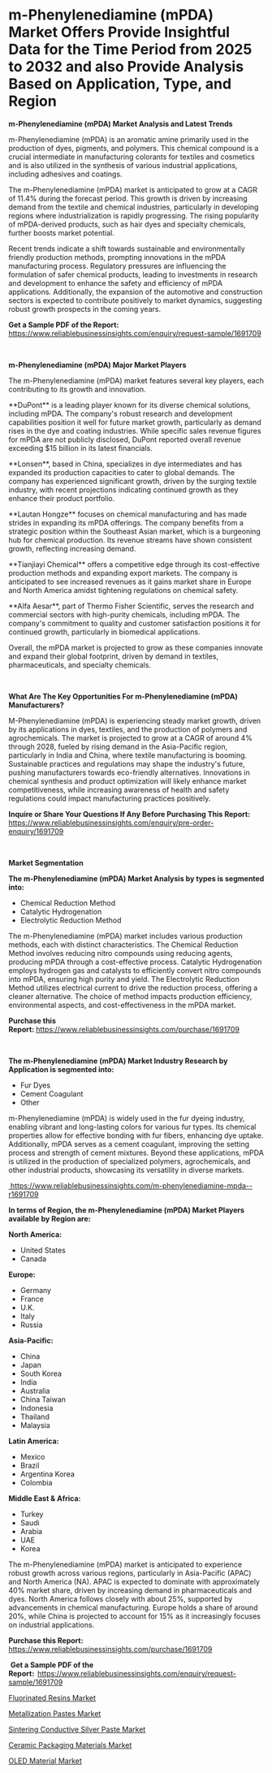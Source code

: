 <p><h1>m-Phenylenediamine (mPDA) Market Offers Provide Insightful Data for the Time Period from 2025 to 2032 and also Provide Analysis Based on Application, Type, and Region</h1></p><p><strong>m-Phenylenediamine (mPDA) Market Analysis and Latest Trends</strong></p>
<p><p>m-Phenylenediamine (mPDA) is an aromatic amine primarily used in the production of dyes, pigments, and polymers. This chemical compound is a crucial intermediate in manufacturing colorants for textiles and cosmetics and is also utilized in the synthesis of various industrial applications, including adhesives and coatings.</p><p>The m-Phenylenediamine (mPDA) market is anticipated to grow at a CAGR of 11.4% during the forecast period. This growth is driven by increasing demand from the textile and chemical industries, particularly in developing regions where industrialization is rapidly progressing. The rising popularity of mPDA-derived products, such as hair dyes and specialty chemicals, further boosts market potential.</p><p>Recent trends indicate a shift towards sustainable and environmentally friendly production methods, prompting innovations in the mPDA manufacturing process. Regulatory pressures are influencing the formulation of safer chemical products, leading to investments in research and development to enhance the safety and efficiency of mPDA applications. Additionally, the expansion of the automotive and construction sectors is expected to contribute positively to market dynamics, suggesting robust growth prospects in the coming years.</p></p>
<p><strong>Get a Sample PDF of the Report:&nbsp;</strong> <a href="https://www.reliablebusinessinsights.com/enquiry/request-sample/1691709?utm_campaign=97&utm_medium=2&utm_source=Github&utm_content=ia&utm_term=27032025&utm_id=m-phenylenediamine-mpda">https://www.reliablebusinessinsights.com/enquiry/request-sample/1691709</a></p>
<p>&nbsp;</p>
<p><strong>m-Phenylenediamine (mPDA) Major Market Players</strong></p>
<p><p>The m-Phenylenediamine (mPDA) market features several key players, each contributing to its growth and innovation. </p><p>**DuPont** is a leading player known for its diverse chemical solutions, including mPDA. The company's robust research and development capabilities position it well for future market growth, particularly as demand rises in the dye and coating industries. While specific sales revenue figures for mPDA are not publicly disclosed, DuPont reported overall revenue exceeding $15 billion in its latest financials.</p><p>**Lonsen**, based in China, specializes in dye intermediates and has expanded its production capacities to cater to global demands. The company has experienced significant growth, driven by the surging textile industry, with recent projections indicating continued growth as they enhance their product portfolio.</p><p>**Lautan Hongze** focuses on chemical manufacturing and has made strides in expanding its mPDA offerings. The company benefits from a strategic position within the Southeast Asian market, which is a burgeoning hub for chemical production. Its revenue streams have shown consistent growth, reflecting increasing demand.</p><p>**Tianjiayi Chemical** offers a competitive edge through its cost-effective production methods and expanding export markets. The company is anticipated to see increased revenues as it gains market share in Europe and North America amidst tightening regulations on chemical safety.</p><p>**Alfa Aesar**, part of Thermo Fisher Scientific, serves the research and commercial sectors with high-purity chemicals, including mPDA. The company's commitment to quality and customer satisfaction positions it for continued growth, particularly in biomedical applications. </p><p>Overall, the mPDA market is projected to grow as these companies innovate and expand their global footprint, driven by demand in textiles, pharmaceuticals, and specialty chemicals.</p></p>
<p>&nbsp;</p>
<p><strong>What Are The Key Opportunities For m-Phenylenediamine (mPDA) Manufacturers?</strong></p>
<p><p>M-Phenylenediamine (mPDA) is experiencing steady market growth, driven by its applications in dyes, textiles, and the production of polymers and agrochemicals. The market is projected to grow at a CAGR of around 4% through 2028, fueled by rising demand in the Asia-Pacific region, particularly in India and China, where textile manufacturing is booming. Sustainable practices and regulations may shape the industry's future, pushing manufacturers towards eco-friendly alternatives. Innovations in chemical synthesis and product optimization will likely enhance market competitiveness, while increasing awareness of health and safety regulations could impact manufacturing practices positively.</p></p>
<p><strong>Inquire or Share Your Questions If Any Before Purchasing This Report:</strong> <a href="https://www.reliablebusinessinsights.com/enquiry/pre-order-enquiry/1691709?utm_campaign=97&utm_medium=2&utm_source=Github&utm_content=ia&utm_term=27032025&utm_id=m-phenylenediamine-mpda">https://www.reliablebusinessinsights.com/enquiry/pre-order-enquiry/1691709</a></p>
<p>&nbsp;</p>
<p><strong>Market Segmentation</strong></p>
<p><strong>The m-Phenylenediamine (mPDA) Market Analysis by types is segmented into:</strong></p>
<p><ul><li>Chemical Reduction Method</li><li>Catalytic Hydrogenation</li><li>Electrolytic Reduction Method</li></ul></p>
<p><p>The m-Phenylenediamine (mPDA) market includes various production methods, each with distinct characteristics. The Chemical Reduction Method involves reducing nitro compounds using reducing agents, producing mPDA through a cost-effective process. Catalytic Hydrogenation employs hydrogen gas and catalysts to efficiently convert nitro compounds into mPDA, ensuring high purity and yield. The Electrolytic Reduction Method utilizes electrical current to drive the reduction process, offering a cleaner alternative. The choice of method impacts production efficiency, environmental aspects, and cost-effectiveness in the mPDA market.</p></p>
<p><strong>Purchase this Report:&nbsp;</strong><a href="https://www.reliablebusinessinsights.com/purchase/1691709?utm_campaign=97&utm_medium=2&utm_source=Github&utm_content=ia&utm_term=27032025&utm_id=m-phenylenediamine-mpda">https://www.reliablebusinessinsights.com/purchase/1691709</a></p>
<p>&nbsp;</p>
<p><strong>The m-Phenylenediamine (mPDA) Market Industry Research by Application is segmented into:</strong></p>
<p><ul><li>Fur Dyes</li><li>Cement Coagulant</li><li>Other</li></ul></p>
<p><p>m-Phenylenediamine (mPDA) is widely used in the fur dyeing industry, enabling vibrant and long-lasting colors for various fur types. Its chemical properties allow for effective bonding with fur fibers, enhancing dye uptake. Additionally, mPDA serves as a cement coagulant, improving the setting process and strength of cement mixtures. Beyond these applications, mPDA is utilized in the production of specialized polymers, agrochemicals, and other industrial products, showcasing its versatility in diverse markets.</p></p>
<p><a href="https://www.reliablebusinessinsights.com/m-phenylenediamine-mpda--r1691709?utm_campaign=97&utm_medium=2&utm_source=Github&utm_content=ia&utm_term=27032025&utm_id=m-phenylenediamine-mpda">&nbsp;https://www.reliablebusinessinsights.com/m-phenylenediamine-mpda--r1691709</a></p>
<p><strong>In terms of Region, the m-Phenylenediamine (mPDA) Market Players available by Region are:</strong></p>
<p>
    <p> <strong> North America: </strong>
        <ul>
            <li>United States</li>
            <li>Canada</li>
        </ul>
        </p> 
    <p> <strong> Europe: </strong>
        <ul>
            <li>Germany</li>
            <li>France</li>
            <li>U.K.</li>
            <li>Italy</li>
            <li>Russia</li>
        </ul>
        </p> 
    <p> <strong> Asia-Pacific: </strong>
        <ul>
            <li>China</li>
            <li>Japan</li>
            <li>South Korea</li>
            <li>India</li>
            <li>Australia</li>
            <li>China Taiwan</li>
            <li>Indonesia</li>
            <li>Thailand</li>
            <li>Malaysia</li>
        </ul>
        </p> 
    <p> <strong> Latin America: </strong>
        <ul>
            <li>Mexico</li>
            <li>Brazil</li>
            <li>Argentina Korea</li>
            <li>Colombia</li>
        </ul>
        </p> 
    <p> <strong> Middle East & Africa: </strong>
        <ul>
            <li>Turkey</li>
            <li>Saudi</li>
            <li>Arabia</li>
            <li>UAE</li>
            <li>Korea</li>
        </ul>
    </p>
    </p>
<p><p>The m-Phenylenediamine (mPDA) market is anticipated to experience robust growth across various regions, particularly in Asia-Pacific (APAC) and North America (NA). APAC is expected to dominate with approximately 40% market share, driven by increasing demand in pharmaceuticals and dyes. North America follows closely with about 25%, supported by advancements in chemical manufacturing. Europe holds a share of around 20%, while China is projected to account for 15% as it increasingly focuses on industrial applications.</p></p>
<p><strong>Purchase this Report: </strong><a href="https://www.reliablebusinessinsights.com/purchase/1691709?utm_campaign=97&utm_medium=2&utm_source=Github&utm_content=ia&utm_term=27032025&utm_id=m-phenylenediamine-mpda">https://www.reliablebusinessinsights.com/purchase/1691709</a></p>
<p>&nbsp;<strong>Get a Sample PDF of the Report:&nbsp;&nbsp;</strong><a href="https://www.reliablebusinessinsights.com/enquiry/request-sample/1691709?utm_campaign=97&utm_medium=2&utm_source=Github&utm_content=ia&utm_term=27032025&utm_id=m-phenylenediamine-mpda">https://www.reliablebusinessinsights.com/enquiry/request-sample/1691709</a></p>
<p><strong></strong></p>
<p><p><a href="https://github.com/widlerumland/Market-Research-Report-List-1/blob/main/fluorinated-resins-market.md?utm_campaign=97&utm_medium=2&utm_source=Github&utm_content=ia&utm_term=27032025&utm_id=m-phenylenediamine-mpda">Fluorinated Resins Market</a></p><p><a href="https://github.com/akitamegge65/Market-Research-Report-List-1/blob/main/metallization-pastes-market.md?utm_campaign=97&utm_medium=2&utm_source=Github&utm_content=ia&utm_term=27032025&utm_id=m-phenylenediamine-mpda">Metallization Pastes Market</a></p><p><a href="https://github.com/gummaarmel83/Market-Research-Report-List-1/blob/main/sintering-conductive-silver-paste-market.md?utm_campaign=97&utm_medium=2&utm_source=Github&utm_content=ia&utm_term=27032025&utm_id=m-phenylenediamine-mpda">Sintering Conductive Silver Paste Market</a></p><p><a href="https://github.com/gauldvikerm6/Market-Research-Report-List-1/blob/main/ceramic-packaging-materials-market.md?utm_campaign=97&utm_medium=2&utm_source=Github&utm_content=ia&utm_term=27032025&utm_id=m-phenylenediamine-mpda">Ceramic Packaging Materials Market</a></p><p><a href="https://github.com/benasjuettk3/Market-Research-Report-List-1/blob/main/oled-material-market.md?utm_campaign=97&utm_medium=2&utm_source=Github&utm_content=ia&utm_term=27032025&utm_id=m-phenylenediamine-mpda">OLED Material Market</a></p></p>